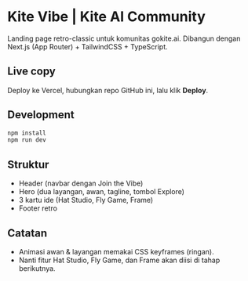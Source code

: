 
# Kite Vibe | Kite AI Community

Landing page retro-classic untuk komunitas gokite.ai.
Dibangun dengan Next.js (App Router) + TailwindCSS + TypeScript.

## Live copy
Deploy ke Vercel, hubungkan repo GitHub ini, lalu klik **Deploy**.

## Development
```bash
npm install
npm run dev
```

## Struktur
- Header (navbar dengan Join the Vibe)
- Hero (dua layangan, awan, tagline, tombol Explore)
- 3 kartu ide (Hat Studio, Fly Game, Frame)
- Footer retro

## Catatan
- Animasi awan & layangan memakai CSS keyframes (ringan). 
- Nanti fitur Hat Studio, Fly Game, dan Frame akan diisi di tahap berikutnya.
